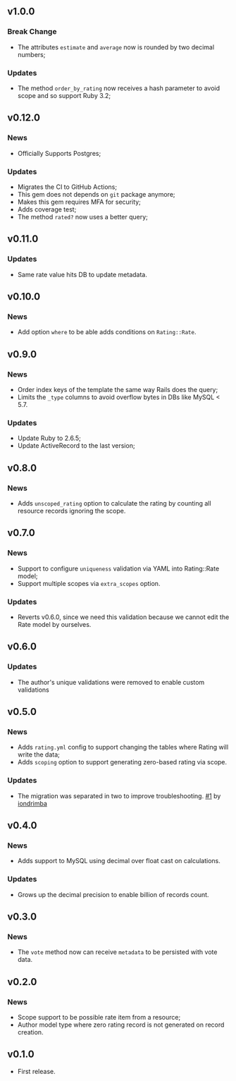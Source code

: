 ## v1.0.0

### Break Change

- The attributes `estimate` and `average` now is rounded by two decimal numbers;

### Updates

- The method `order_by_rating` now receives a hash parameter to avoid scope and so support Ruby 3.2;

## v0.12.0

### News

- Officially Supports Postgres;

### Updates

- Migrates the CI to GitHub Actions;
- This gem does not depends on `git` package anymore;
- Makes this gem requires MFA for security;
- Adds coverage test;
- The method `rated?` now uses a better query;

## v0.11.0

### Updates

- Same rate value hits DB to update metadata.

## v0.10.0

### News

- Add option `where` to be able adds conditions on `Rating::Rate`.

## v0.9.0

### News

- Order index keys of the template the same way Rails does the query;
- Limits the `_type` columns to avoid overflow bytes in DBs like MySQL < 5.7.

### Updates

- Update Ruby to 2.6.5;
- Update ActiveRecord to the last version;

## v0.8.0

### News

- Adds `unscoped_rating` option to calculate the rating by counting all resource records ignoring the scope.

## v0.7.0

### News

- Support to configure `uniqueness` validation via YAML into Rating::Rate model;
- Support multiple scopes via `extra_scopes` option.

### Updates

- Reverts v0.6.0, since we need this validation because we cannot edit the Rate model by ourselves.

## v0.6.0

### Updates

- The author's unique validations were removed to enable custom validations

## v0.5.0

### News

- Adds `rating.yml` config to support changing the tables where Rating will write the data;
- Adds `scoping` option to support generating zero-based rating via scope.

### Updates

- The migration was separated in two to improve troubleshooting. [#1](https://github.com/wbotelhos/rating/pull/1) by [iondrimba](https://github.com/iondrimba)

## v0.4.0

### News

- Adds support to MySQL using decimal over float cast on calculations.

### Updates

- Grows up the decimal precision to enable billion of records count.

## v0.3.0

### News

- The `vote` method now can receive `metadata` to be persisted with vote data.

## v0.2.0

### News

- Scope support to be possible rate item from a resource;
- Author model type where zero rating record is not generated on record creation.

## v0.1.0

- First release.
